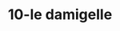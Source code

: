 ---
title: 10-le damigelle
image: 10-le damigelle.jpg
brand: Le-damigelle-di-Caroline-M
layout: vestito
---